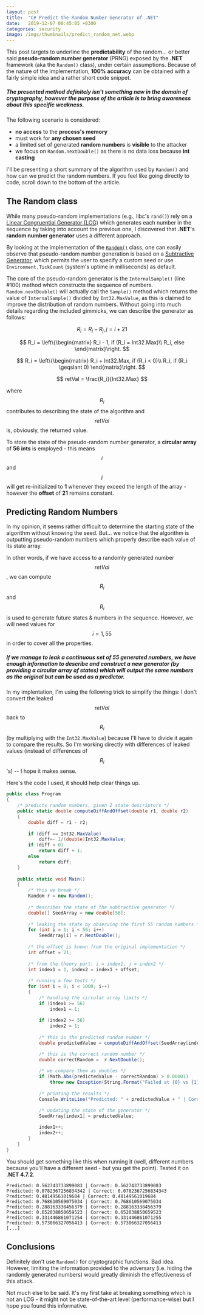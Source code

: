 ```yaml
---
layout: post
title:  "C# Predict the Random Number Generator of .NET"
date:   2019-12-07 00:45:05 +0300
categories: security
image: /imgs/thumbnails/predict_random_net.webp
---
```


This post targets to underline the **predictability** of the random... or better said **pseudo-random number generator** (PRNG) exposed by the **.NET** framework (aka the `Random()` class), under certain assumptions. Because of the nature of the implementation, **100% accuracy** can be obtained with a fairly simple idea and a rather short code snippet.

##### The presented method definitely isn't something new in the domain of cryptography, however the purpose of the article is to bring awareness about this specific weakness.

The following scenario is considered:

* **no access** to the **process's memory**
* must work for **any chosen seed**
* a limited set of generated **random numbers** is **visible** to the attacker
* we focus on `Random.nextDouble()` as there is no data loss because **int casting**

I'll be presenting a short summary of the algorithm used by `Random()` and how can we predict the random numbers. If you feel like going directly to code, scroll down to the bottom of the article.

## The Random class

While many pseudo-random implementations (e.g., libc's `rand()`) rely on a [Linear Congruential Generator (LCG)](https://en.wikipedia.org/wiki/Linear_congruential_generator) which generates each number in the sequence by taking into account the previous one, I discovered that **.NET**'s **random number generator** uses a different approach.

By looking at the implementation of the [`Random()`](https://referencesource.microsoft.com/#mscorlib/system/random.cs) class, one can easily observe that pseudo-random number generation is based on a [Subtractive Generator](https://rosettacode.org/wiki/Subtractive_generator), which permits the user to specify a custom seed or use `Environment.TickCount` (system's uptime in milliseconds) as default.

The core of the pseudo-random generator is the `InternalSample()` (line #100) method which constructs the sequence of numbers. `Random.nextDouble()` will actually call the `Sample()` method which returns the value of `InternalSample()` divided by `Int32.MaxValue`, as this is claimed to improve the distribution of random numbers.
Without going into much details regarding the included gimmicks, we can describe the generator as follows:

$$ R_i = R_i - R_j, j=i+21 $$

$$ R_i = \left\{\begin{matrix}
R_i - 1, if (R_i = Int32.Max)\\ 
R_i, else
\end{matrix}\right. $$

$$ R_i = \left\{\begin{matrix}
R_i + Int32.Max, if (R_i < 0)\\ 
R_i, if (R_i \geqslant 0)
\end{matrix}\right. $$


$$ retVal = \frac{R_i}{Int32.Max} $$

where $$R_i$$ contributes to describing the state of the algorithm and $$retVal$$ is, obviously, the returned value.

To store the state of the pseudo-random number generator, a **circular array** of **56 ints** is employed - this means $$ i $$ and $$ j $$ will get re-initialized to **1** whenever they exceed the length of the array - however the **offset** of **21** remains constant.



## Predicting Random Numbers

In my opinion, it seems rather difficult to determine the starting state of the algorithm without knowing the seed. But... we notice that the algorithm is outputting pseudo-random numbers which properly describe each value of its state array.

In other words, if we have access to a randomly generated number $$ retVal $$, we can compute $$ R_i $$ and $$ R_i $$ is used to generate future states & numbers in the sequence. However, we will need values for $$ i = 1,55 $$ in order to cover all the properties. 

##### If we manage to leak a continuous set of **55** generated numbers, we have enough information to describe and construct a new generator (by providing a circular array of states) which will output the same numbers as the original but can be used as a predictor.


In my implentation, I'm using the following trick to simplify the things: I don't convert the leaked $$ retVal $$ back to $$R_i$$ (by multiplying with the `Int32.MaxValue`) because I'll have to divide it again to compare the results. So I'm working directly with differences of leaked values (instead of differences of $$ R_i $$'s) -- I hope it makes sense.

Here's the code I used, it should help clear things up.

```csharp
public class Program
{
	/* predicts random numbers, given 2 state descriptors */
	public static double computeDiffAndOffset(double r1, double r2)
	{
		double diff = r1 - r2;
		
		if (diff == Int32.MaxValue)
			diff=- 1/(double)Int32.MaxValue;
		if (diff < 0)
			return diff + 1;
		else
			return diff;
	}
	
	public static void Main()
	{
		/* this we break */
		Random r = new Random();
		
		/* describes the state of the subtractive generator */
		double[] SeedArray = new double[56];
		
		/* leaking the state by observing the first 55 random numbers */
		for (int i = 1; i < 56; i++)
			SeedArray[i] = r.NextDouble();
		
		/* the offset is known from the original implementation */
		int offset = 21;
		
		/* from the theory part: i = index1, j = index2 */
		int index1 = 1, index2 = index1 + offset;
		
		/* running a few tests */
		for (int i = 0; i < 1000; i++)
		{
			/* handling the circular array limits */
			if (index1 >= 56)
				index1 = 1;
			
			if (index2 >= 56)
				index2 = 1;
			
			/* this is the predicted random number */
			double predictedValue = computeDiffAndOffset(SeedArray[index1], SeedArray[index2]);

			/* this is the correct random number */
			double correctRandom =  r.NextDouble();
			
			/* we compare them as doubles */
			if (Math.Abs(predictedValue - correctRandom) > 0.00001)
				throw new Exception(String.Format("Failed at {0} vs {1}", predictedValue, correctRandom));
			
			/* printing the results */
			Console.WriteLine("Predicted: " + predictedValue + " | Correct: " + correctRandom);

			/* updating the state of the generator */
			SeedArray[index1] = predictedValue;
			
			index1++;
			index2++;
		}
	}
}
```


You should get something like this when running it (well, different numbers because you'll have a different seed - but you get the point). Tested it on **.NET 4.7.2**.

```
Predicted: 0.562743733899083 | Correct: 0.562743733899083
Predicted: 0.0782367256834342 | Correct: 0.0782367256834343
Predicted: 0.48149561019684 | Correct: 0.48149561019684
Predicted: 0.768610569075034 | Correct: 0.768610569075034
Predicted: 0.288163338456379 | Correct: 0.288163338456379
Predicted: 0.652038850659523 | Correct: 0.652038850659523
Predicted: 0.331446861071254 | Correct: 0.331446861071255
Predicted: 0.573066327056413 | Correct: 0.573066327056413
[...]
```

## Conclusions

Definitely don't use `Random()` for cryptographic functions. Bad idea.
However, limiting the information provided to the adversary (i.e. hiding the randomly generated numbers) would greatly diminish the effectiveness of this attack.

Not much else to be said. It's my first take at breaking something which is not an LCG - it might not be state-of-the-art level (performance-wise) but I hope you found this informative.